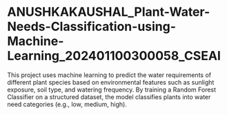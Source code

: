 # ANUSHKAKAUSHAL_Plant-Water-Needs-Classification-using-Machine-Learning_202401100300058_CSEAI
This project uses machine learning to predict the water requirements of different plant species based on environmental features such as sunlight exposure, soil type, and watering frequency. By training a Random Forest Classifier on a structured dataset, the model classifies plants into water need categories (e.g., low, medium, high). 
